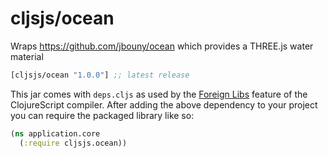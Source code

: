 # cljsjs/ocean

Wraps https://github.com/jbouny/ocean which provides a THREE.js water material

[](dependency)
```clojure
[cljsjs/ocean "1.0.0"] ;; latest release
```
[](/dependency)

This jar comes with `deps.cljs` as used by the [Foreign Libs][flibs] feature
of the ClojureScript compiler. After adding the above dependency to your project
you can require the packaged library like so:

```clojure
(ns application.core
  (:require cljsjs.ocean))
```

[flibs]: https://github.com/clojure/clojurescript/wiki/Packaging-Foreign-Dependencies
